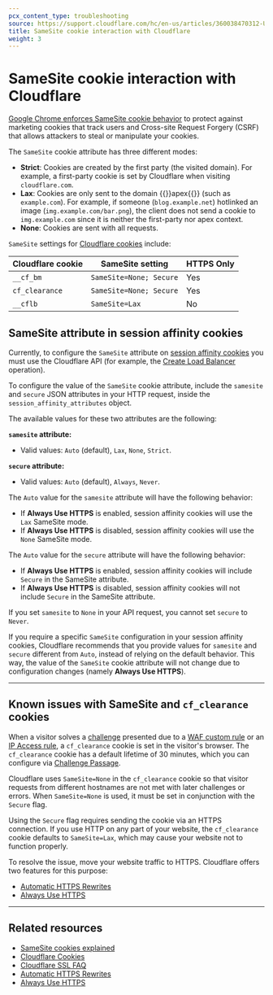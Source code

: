 ```yaml
---
pcx_content_type: troubleshooting
source: https://support.cloudflare.com/hc/en-us/articles/360038470312-Understanding-SameSite-cookie-interaction-with-Cloudflare
title: SameSite cookie interaction with Cloudflare
weight: 3
---
```


# SameSite cookie interaction with Cloudflare

[Google Chrome enforces SameSite cookie behavior](https://www.chromium.org/updates/same-site) to protect against marketing cookies that track users and Cross-site Request Forgery (CSRF) that allows attackers to steal or manipulate your cookies.  

The `SameSite` cookie attribute has three different modes:

- **Strict**: Cookies are created by the first party (the visited domain). For example, a first-party cookie is set by Cloudflare when visiting `cloudflare.com`.
- **Lax**: Cookies are only sent to the domain {{<glossary-tooltip term_id="apex domain">}}apex{{</glossary-tooltip>}} (such as `example.com`). For example, if someone (`blog.example.net`) hotlinked an image (`img.example.com/bar.png`), the client does not send a cookie to `img.example.com` since it is neither the first-party nor apex context.
- **None**: Cookies are sent with all requests.

`SameSite` settings for [Cloudflare cookies](/fundamentals/reference/policies-compliances/cloudflare-cookies/) include:

| Cloudflare cookie | SameSite setting        | HTTPS Only |
|-------------------|-------------------------|------------|
| `__cf_bm`         | `SameSite=None; Secure` | Yes        |
| `cf_clearance`    | `SameSite=None; Secure` | Yes        |
| `__cflb`          | `SameSite=Lax`          | No         |

## SameSite attribute in session affinity cookies

Currently, to configure the `SameSite` attribute on [session affinity cookies](/load-balancing/understand-basics/session-affinity/) you must use the Cloudflare API (for example, the [Create Load Balancer](/api/operations/load-balancers-create-load-balancer) operation).

To configure the value of the `SameSite` cookie attribute, include the `samesite` and `secure` JSON attributes in your HTTP request, inside the `session_affinity_attributes` object.

The available values for these two attributes are the following:

**`samesite` attribute:**
- Valid values: `Auto` (default), `Lax`, `None`, `Strict`.

**`secure` attribute:**
- Valid values: `Auto` (default), `Always`, `Never`.

The `Auto` value for the `samesite` attribute will have the following behavior:
- If **Always Use HTTPS** is enabled, session affinity cookies will use the `Lax` SameSite mode.
- If **Always Use HTTPS** is disabled, session affinity cookies will use the `None` SameSite mode.

The `Auto` value for the `secure` attribute will have the following behavior:
- If **Always Use HTTPS** is enabled, session affinity cookies will include `Secure` in the SameSite attribute.
- If **Always Use HTTPS** is disabled, session affinity cookies will not include `Secure` in the SameSite attribute.

If you set `samesite` to `None` in your API request, you cannot set `secure` to `Never`.

If you require a specific `SameSite` configuration in your session affinity cookies, Cloudflare recommends that you provide values for `samesite` and `secure` different from `Auto`, instead of relying on the default behavior. This way, the value of the `SameSite` cookie attribute will not change due to configuration changes (namely **Always Use HTTPS**).

___

## Known issues with SameSite and `cf_clearance` cookies

When a visitor solves a [challenge](/waf/reference/cloudflare-challenges/) presented due to a [WAF custom rule](/waf/custom-rules/) or an [IP Access rule](/waf/tools/ip-access-rules/), a `cf_clearance` cookie is set in the visitor's browser. The `cf_clearance` cookie has a default lifetime of 30 minutes, which you can configure via [Challenge Passage](/waf/tools/challenge-passage/).

Cloudflare uses `SameSite=None` in the `cf_clearance` cookie so that visitor requests from different hostnames are not met with later challenges or errors. When `SameSite=None` is used, it must be set in conjunction with the `Secure` flag.

Using the `Secure` flag requires sending the cookie via an HTTPS connection. If you use HTTP on any part of your website, the `cf_clearance` cookie defaults to `SameSite=Lax`, which may cause your website not to function properly.

To resolve the issue, move your website traffic to HTTPS. Cloudflare offers two features for this purpose: 

- [Automatic HTTPS Rewrites](/ssl/edge-certificates/additional-options/automatic-https-rewrites/)
- [Always Use HTTPS](/ssl/edge-certificates/additional-options/always-use-https/)

___

## Related resources

- [SameSite cookies explained](https://web.dev/samesite-cookies-explained/) 
- [Cloudflare Cookies](/fundamentals/reference/policies-compliances/cloudflare-cookies/)
- [Cloudflare SSL FAQ](/ssl/troubleshooting/faq/)
- [Automatic HTTPS Rewrites](/ssl/edge-certificates/additional-options/automatic-https-rewrites/)
- [Always Use HTTPS](/ssl/edge-certificates/additional-options/always-use-https/)